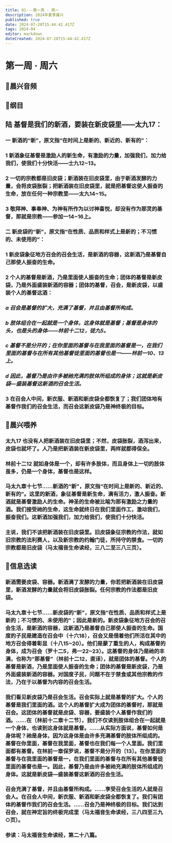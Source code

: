 ```yaml
---
title: 01---第一周 · 周一
description: 2024年夏季晨兴
published: true
date: 2024-07-28T15:44:42.417Z
tags: 2024-04
editor: markdown
dateCreated: 2024-07-28T15:44:42.417Z
---
```


# 第一周 · 周六
## 🎵晨兴音频


## 📖纲目

## **陆**    **基督是我们的新酒，要装在新皮袋里——太九17：**

### 一    新酒的“新”，原文指“在时间上是新的、新近的、新有的”：

### 1    新酒象征基督是激励人的新生命，有激励的力量，加强我们，加力给我们，使我们十分快活——士九12~13。

### 2    一切的宗教都是旧皮袋；新酒装在旧皮袋里，由于新酒发酵的力量，会将皮袋胀裂；把新酒装在旧皮袋里，就是把基督这使人振奋的生命，放在任何一种宗教里——太九14~15。

### 3    敬拜神、事奉神、为神有所作为以讨神喜悦，却没有作为那灵的基督，那就是宗教——参加一14~16上。

### 二    新皮袋的“新”，原文指“在性质、品质和样式上是新的；不习惯的、未使用的”：

### 1    新皮袋象征地方召会的召会生活，是新酒的容器，这新酒乃是基督自己那使人振奋的生命。

### 2    个人的基督是新酒，乃是里面使人振奋的生命；团体的基督是新皮袋，乃是外面盛装新酒的容器；团体的基督，召会，是新皮袋，以盛装个人的基督这酒：

### *a    召会是基督的扩大，充满了基督，并且由基督所构成。*

### *b    肢体组合在一起就是一个身体，这身体就是基督；基督是身体的头，也是头的身体——林前十二12，徒九5。*

### *c    基督不是分开的；在你里面的基督与在我里面的基督是一，在我们里面的基督与在所有其他基督徒里面的基督也是一——林前一10、13上。*

### *d    因此，基督乃是由许多被祂充满的肢体所组成的身体；这就是新皮袋—盛装基督这新酒的召会生活。*

### 3    在召会人中间，新衣服、新酒和新皮袋全都恢复了；我们团体地有基督作我们的召会生活，而召会这新皮袋乃是神终极的目标。

## 📖晨兴喂养

### 太九17    也没有人把新酒装在旧皮袋里；不然，皮袋胀裂，酒泻出来，皮袋也就坏了。人乃是把新酒装在新皮袋里，两样就都得保全。

### 林前十二12    就如身体是一个，却有许多肢体，而且身体上一切的肢体虽多，仍是一个身体，基督也是这样。

### 马太九章十七节……新酒的“新”，原文指“在时间上是新的、新近的、新有的”。这里的新酒，象征基督是新生命，满有活力，激人振奋。新酒就是基督激励人的生命。神圣的生命被比喻为那有激励之力量的酒。我们接受祂的生命，这生命就终日在我们里面作工，激动我们，振奋我们。这新酒加强我们，加力给我们，使我们十分快活。

### 主说，我们不该把新酒装在旧皮袋里。旧皮袋象征宗教的作法，就如旧宗教的法利赛人，以及新宗教的约翰门徒，所持守的禁食。一切的宗教都是旧皮袋（马太福音生命读经，三八二至三八三页）。

## 📖信息选读

### 新酒需要皮袋、容器。新酒满了发酵的力量，你若把新酒装在旧皮袋里，新酒发酵的力量就会将旧皮袋胀裂。任何宗教的作法都是旧皮袋。

### 马太九章十七节……新皮袋的“新”，原文指“在性质、品质和样式上是新的；不习惯的、未使用的”；因此是新的。新皮袋象征地方召会的召会生活，是新酒的容器，这新酒乃是基督自己那使人振奋的生命。国度的子民是建造在召会中（十六18），召会又是借着他们所活在其中的地方召会得着彰显（十八15~20）。他们是蒙了重生的人，构成基督的身体，成为召会（罗十二5，弗一22~23）。这基督的身体乃是祂的丰满，也称为“那基督”（林前十二12，直译），就是团体的基督。个人的基督是新酒，乃是里面使人振奋的生命；团体的基督是新皮袋，乃是外面盛装新酒的容器。对国度子民，问题不在于禁食或其他宗教的作法，乃在于以基督为内容的召会生活。

### 我们看见新皮袋乃是召会生活。召会实际上就是基督的扩大。个人的基督是我们里面的酒。这个人的基督扩大成为团体的基督时，那就是召会。这团体的基督就是皮袋、容器，要盛装个人基督作我们的酒。……在〔林前十二章十二节〕，我们不仅读到肢体组合在一起就是一个身体，也读到这身体就是基督。……从实际方面说，基督如何是身体呢？祂是身体，因为这身体是由许多充满基督的肢体所组成的。基督在你里面，基督在我里面，基督也在我们每一个人里面。我们里面都有基督。在林前一章保罗说，基督不是分开的〔13〕。在你里面的基督与在我里面的基督是一，在我们里面的基督与在所有其他基督徒里面的基督也是一。因此，基督乃是由许多被祂充满的肢体所组成的身体。这就是新皮袋—盛装基督这新酒的召会生活。

### 召会充满了基督，并且由基督所构成。……享受召会生活的人就是召会人。在召会人中间，新衣服、新酒和新皮袋全都恢复了。我们有团体的基督作我们的召会生活。……召会乃是神终极的目标。我们达到召会，就在神定旨的终极完成里（马太福音生命读经，三八四至三九○页）。

### 参读：马太福音生命读经，第二十八篇。
<!-- Google tag (gtag.js) -->
<script async src="https://www.googletagmanager.com/gtag/js?id=G-1P8709Z16T"></script>
<script>
  window.dataLayer = window.dataLayer || [];
  function gtag(){dataLayer.push(arguments);}
  gtag('js', new Date());

  gtag('config', 'G-1P8709Z16T');
</script>